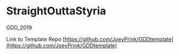 # StraightOuttaStyria
GDD_2019

Link to Template Repo
[https://github.com/JoeyPrink/GDDtemplate](https://github.com/JoeyPrink/GDDtemplate)
